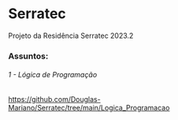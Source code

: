 # Serratec

Projeto da Residência Serratec 2023.2



### Assuntos:

###### 1 - Lógica de Programação

https://github.com/Douglas-Mariano/Serratec/tree/main/Logica_Programacao
